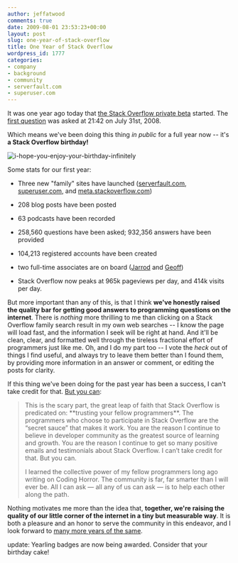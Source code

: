 ```yaml
---
author: jeffatwood
comments: true
date: 2009-08-01 23:53:23+00:00
layout: post
slug: one-year-of-stack-overflow
title: One Year of Stack Overflow
wordpress_id: 1777
categories:
- company
- background
- community
- serverfault.com
- superuser.com
---
```


It was one year ago today that [the Stack Overflow private beta](http://blog.stackoverflow.com/2008/07/stack-overflow-private-beta-begins/) started.  The [first question](http://stackoverflow.com/questions/4) was asked at 21:42 on July 31st, 2008.



Which means we've been doing this thing _in public_ for a full year now -- it's **a Stack Overflow birthday!**



![i-hope-you-enjoy-your-birthday-infinitely](http://blog.stackoverflow.com/wp-content/uploads/i-hope-you-enjoy-your-birthday-infinitely.png)



Some stats for our first year:







  * Three new "family" sites have launched ([serverfault.com](http://serverfault.com), [superuser.com](http://superuser.com), and [meta.stackoverflow.com](http://meta.stackoverflow.com))

  * 208 blog posts have been posted

  * 63 podcasts have been recorded

  * 258,560 questions have been asked; 932,356 answers have been provided

  * 104,213 registered accounts have been created

  * two full-time associates are on board ([Jarrod](http://blog.stackoverflow.com/2009/01/welcome-stack-overflow-valued-associate-00002/) and [Geoff](http://blog.stackoverflow.com/2009/05/welcome-stack-overflow-valued-associate-00003/))

  * Stack Overflow now peaks at 965k pageviews per day, and 414k visits per day.




But more important than any of this, is that I think **we've honestly raised the quality bar for getting good answers to programming questions on the internet**. There is _nothing_ more thrilling to me than clicking on a Stack Overflow family search result in my own web searches -- I know the page will load fast, and the information I seek will be right at hand. And it'll be clean, clear, and formatted well through the tireless fractional effort of programmers just like me. Oh, and I do my part too -- I vote the _heck_ out of things I find useful, and always try to leave them better than I found them, by providing more information in an answer or comment, or editing the posts for clarity. 



If this thing we've been doing for the past year has been a success, I can't take credit for that. [But you can](http://blog.stackoverflow.com/2008/11/stack-overflow-is-you/):





<blockquote>
This is the scary part, the great leap of faith that Stack Overflow is predicated on: **trusting your fellow programmers**. The programmers who choose to participate in Stack Overflow are the “secret sauce” that makes it work. You are the reason I continue to believe in developer community as the greatest source of learning and growth. You are the reason I continue to get so many positive emails and testimonials about Stack Overflow. I can’t take credit for that. But you can.

> 
> 
I learned the collective power of my fellow programmers long ago writing on Coding Horror. The community is far, far smarter than I will ever be. All I can ask — all any of us can ask — is to help each other along the path.
</blockquote>





Nothing motivates me more than the idea that, **together, we're raising the quality of our little corner of the internet in a tiny but measurable way**. It is both a pleasure and an honor to serve the community in this endeavor, and I look forward to [many more years of the same](http://www.codinghorror.com/blog/archives/001207.html).



update: Yearling badges are now being awarded. Consider that your birthday cake!

